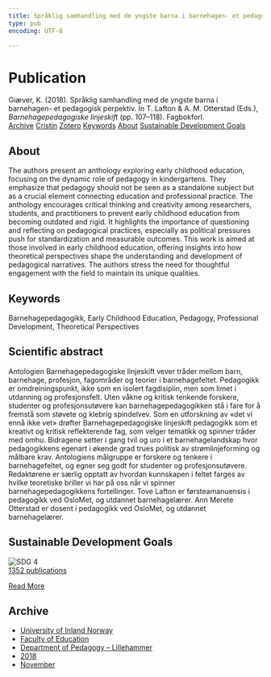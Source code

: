 ```yaml
---
title: Språklig samhandling med de yngste barna i barnehagen- et pedagogisk perpektiv
type: pub
encoding: UTF-8

---
```

<h1>Publication</h1>
<article id="csl-bib-container-YXJN2XN5" class="csl-bib-container">
  <div class="csl-bib-body"> <div class="csl-entry">Giæver, K. (2018). Språklig samhandling med de yngste barna i barnehagen- et pedagogisk perpektiv. In T. Lafton &#38; A. M. Otterstad (Eds.), <i>Barnehagepedagogiske linjeskift</i> (pp. 107–118). Fagbokforl.</div> </div>
  <div class="csl-bib-buttons">
    <a href="#taxonomy-article-YXJN2XN5" alt="archive" class="csl-bib-button">Archive</a>
    <a href="https://app.cristin.no/results/show.jsf?id=1637784" alt="Cristin" class="csl-bib-button">Cristin</a>
    <a href="http://zotero.org/groups/5881554/items/YXJN2XN5" alt="Zotero" class="csl-bib-button">Zotero</a>
    <a href="#keywords-article-YXJN2XN5" alt="keywords" class="csl-bib-button">Keywords</a>
    <a href="#about-article-YXJN2XN5" alt="about_pub" class="csl-bib-button">About</a>
    <a href="#sdg-article-YXJN2XN5" alt="sdg" class="csl-bib-button">Sustainable Development Goals</a>
  </div>
  <div id="csl-bib-meta-container-YXJN2XN5"></div>
</article>
<div id="csl-bib-meta-YXJN2XN5" class="csl-bib-meta">
  <article id="about-article-YXJN2XN5" class="about_pub-article">
    <h1>About</h1>
    The authors present an anthology exploring early childhood education, focusing on the dynamic role of pedagogy in kindergartens. They emphasize that pedagogy should not be seen as a standalone subject but as a crucial element connecting education and professional practice. The anthology encourages critical thinking and creativity among researchers, students, and practitioners to prevent early childhood education from becoming outdated and rigid. It highlights the importance of questioning and reflecting on pedagogical practices, especially as political pressures push for standardization and measurable outcomes. This work is aimed at those involved in early childhood education, offering insights into how theoretical perspectives shape the understanding and development of pedagogical narratives. The authors stress the need for thoughtful engagement with the field to maintain its unique qualities.
  </article>
  <article id="keywords-article-YXJN2XN5" class="keywords-article">
    <h1>Keywords</h1>
    Barnehagepedagogikk, Early Childhood Education, Pedagogy, Professional Development, Theoretical Perspectives
  </article>
  <article id="abstract-article-YXJN2XN5" class="abstract-article">
    <h1>Scientific abstract</h1>
    Antologien Barnehagepedagogiske linjeskift vever tråder mellom barn, barnehage, profesjon, fagområder og teorier i barnehagefeltet. Pedagogikk er omdreiningspunkt, ikke som en isolert fagdisiplin, men som limet i utdanning og profesjonsfelt. Uten våkne og kritisk tenkende forskere, studenter og profesjonsutøvere kan barnehagepedagogikken stå i fare for å fremstå som støvete og klebrig spindelvev. Som en utforskning av «det vi ennå ikke vet» drøfter Barnehagepedagogiske linjeskift pedagogikk som et kreativt og kritisk reflekterende fag, som velger tematikk og spinner tråder med omhu. Bidragene setter i gang tvil og uro i et barnehagelandskap hvor pedagogikkens egenart i økende grad trues politisk av strømlinjeforming og målbare krav. Antologiens målgruppe er forskere og tenkere i barnehagefeltet, og egner seg godt for studenter og profesjonsutøvere. Redaktørene er særlig opptatt av hvordan kunnskapen i feltet farges av hvilke teoretiske briller vi har på oss når vi spinner barnehagepedagogikkens fortellinger. Tove Lafton er førsteamanuensis i pedagogikk ved OsloMet, og utdannet barnehagelærer. Ann Merete Otterstad er dosent i pedagogikk ved OsloMet, og utdannet barnehagelærer.
  </article>
  <article id="sdg-article-YXJN2XN5" class="sdg-article">
    <h1>Sustainable Development Goals</h1>
    <div class="sdg-container"><div id="sdg4" class="sdg">
        <img src="{{< params subfolder >}}images/sdg/sdg04_en.png" class="image" alt="SDG 4">
        <div class="sdg-overlay">
          <a href="/en/archive/?key=?sdg=4#archive" class="sdg-publication-count"><span>1352</span> publications</a>
          <p><a href="https://sdgs.un.org/goals/goal4" class="sdg-read-more">Read More</a></p>
        </div>
      </div></div>
  </article>
  <article id="taxonomy-article-YXJN2XN5" class="taxonomy-article">
    <h1>Archive</h1>
    <ul>
      <li>
        <a href="/en/archive/?key=3DCRN523">University of Inland Norway</a>
      </li>
      <li>
        <a href="/en/archive/?key=WYNZA47F">Faculty of Education</a>
      </li>
      <li>
        <a href="/en/archive/?key=L8MA547R">Department of Pedagogy – Lillehammer</a>
      </li>
      <li>
        <a href="/en/archive/?key=X2Y974UN">2018</a>
      </li>
      <li>
        <a href="/en/archive/?key=P4Q39ASJ">November</a>
      </li>
    </ul>
  </article>
</div>

